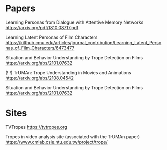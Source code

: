 Papers
===

Learning Personas from Dialogue with Attentive Memory Networks
https://arxiv.org/pdf/1810.08717.pdf

Learning Latent Personas of Film Characters
https://kilthub.cmu.edu/articles/journal_contribution/Learning_Latent_Personas_of_Film_Characters/6473477

Situation and Behavior Understanding by Trope Detection on Films
https://arxiv.org/abs/2101.07632

(!!!)
TrUMAn: Trope Understanding in Movies and Animations
https://arxiv.org/abs/2108.04542

Situation and Behavior Understanding by Trope Detection on Films
https://arxiv.org/abs/2101.07632


Sites
===

TVTropes
https://tvtropes.org

Tropes in video analysis site (associated with the TrUMAn paper)
https://www.cmlab.csie.ntu.edu.tw/project/trope/
